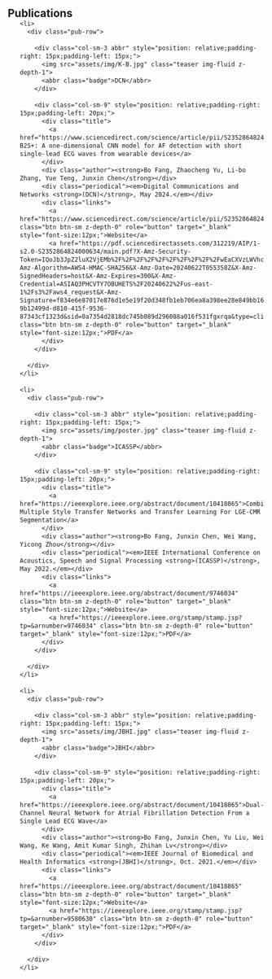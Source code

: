 <h2 id="publications" style="margin: 2px 0px -15px;">Publications</h2>

<div class="publications">
  <ol class="bibliography">

    <li>
      <div class="pub-row">

        <div class="col-sm-3 abbr" style="position: relative;padding-right: 15px;padding-left: 15px;">
          <img src="assets/img/K-B.jpg" class="teaser img-fluid z-depth-1">
          <abbr class="badge">DCN</abbr>
        </div>

        <div class="col-sm-9" style="position: relative;padding-right: 15px;padding-left: 20px;">
          <div class="title">
            <a href="https://www.sciencedirect.com/science/article/pii/S2352864824000634">K-B2S+: A one-dimensional CNN model for AF detection with short single-lead ECG waves from wearable devices</a>
          </div>
          <div class="author"><strong>Bo Fang, Zhaocheng Yu, Li-bo Zhang, Yue Teng, Junxin Chen</strong></div>
          <div class="periodical"><em>Digital Communications and Networks <strong>(DCN)</strong>, May 2024.</em></div>
          <div class="links">
            <a href="https://www.sciencedirect.com/science/article/pii/S2352864824000634" class="btn btn-sm z-depth-0" role="button" target="_blank" style="font-size:12px;">Website</a>
            <a href="https://pdf.sciencedirectassets.com/312219/AIP/1-s2.0-S2352864824000634/main.pdf?X-Amz-Security-Token=IQoJb3JpZ2luX2VjEMb%2F%2F%2F%2F%2F%2F%2F%2F%2F%2FwEaCXVzLWVhc3QtMSJIMEYCIQCjeaFnOihRHouKj%2Bh8qAoBVrTtFh186D9lOVOLOYMBNAIhAI0FG95cq1igfgtZsFZklC79oRgoh08L3gqhQ%2Blr8P8qKrMFCG8QBRoMMDU5MDAzNTQ2ODY1IgxEvBsgKGyHJUwoqmEqkAVdn%2BgSLj20bURoFcqC4eOOhV9pj3ml2RaBEkqJppzzQ1bI0Pgo%2BK5ApXsg%2Bb%2FEY1UIQyU1DnqPTJDNHI2uToL24dtklEk4eCvNuQHtCNbRYakoGHombtVQOJ5a94ZFTrDfY%2B6zh2nasebr3koGbf8yVNepZlDMctIFMy24KtTNVtUNEzl76yKZVPGdFocoIX%2B9tn%2FC%2B6uY%2BX6D9IP4fBSqhl5A%2Bu9ics%2BlbHGD59ZkhtxI55G02qkdggOSAcXrcDQxmBglLybolVIV3VbHYgj6tNxtyd4Ij7gsK616r9DEsAtJBPfHwXJOb68RJAVrWOONin4TsMQdBOwCoT7pE4g3Lmkb0Qqm3hni2pB9RH%2FGnwRN%2FHZSkg7YOJgB8VOEX5RWebAORbUs6H8ZXeMNx5FA%2BXGCYfWAUTERdtmUaQr78k%2FfiAWCKICTP8ZOBdLM27SWdW1kkWKY9IUUvXrlTAZ11IRu3wERrLQD8IqzV1IgOxWcQkBvhObDhLncpXNXS%2FbkzoLy2uH%2BQ1tGcnue2uDcRTMMHyIYLz%2FErnKBCMgU0zGGE5dcgPnBdWK2LgJupgddEpvTcvX5UiMF%2FPFN%2FXfS13HwXj7dGSisflEtq8JbUm9EbJj0lZ6HQzee40aGDcPuL029rY8qhYQpPh5%2Fl%2Bak9OXWkhIXK8T5AaY03dhs4DjVSfaR3ZEotr%2BC99fA5iZbGawlOxGx%2FdKr%2Fdp5sq8H5FCeYkmc0vsmNs0J78JHHT5SQLh2U7tmzCBParkwIvgOZKAXBfPxuSIlZ%2F4I9okthuQOo%2FCRktOSMngbLrS4wbvq3mj0m%2FwQ3iCJ8Kgy%2By3iHjGQ97HRCLkPXbtti1RlD%2BZRO9xOJJ0iV9x%2Fsg8iRzC2xtmzBjqwAQlOKX8oZEqR33s%2FVAsEAgNRLg8s7rWDZ5xejH2ykLdGBAfQ1qzEe9BdpRQgS7V%2Bj1V%2FK9%2BT1P7vJ54POA81067SfBmvCwxLMA%2BgD9uRo8ig3H2%2BTp3ttEF46f36grp%2BZYUKE%2FDT7bdF28IhHiJQVtL3NE7F9rokpjjMMFtMpgVEQeZad3H6SbCDHTPgICjfG2UuDCkDS%2BH3I7zeJK9egGSwFTK%2BnUkQB8JlEYZG9Vol&X-Amz-Algorithm=AWS4-HMAC-SHA256&X-Amz-Date=20240622T055358Z&X-Amz-SignedHeaders=host&X-Amz-Expires=300&X-Amz-Credential=ASIAQ3PHCVTY7OBUHETS%2F20240622%2Fus-east-1%2Fs3%2Faws4_request&X-Amz-Signature=f834e6e87017e876d1e5e19f20d348fb1eb706ea8a398ee28e849bb166d0ce59&hash=e134cc15340f5d2b56d63f6aaa30856b79e98e21c92fc00196109d79c5c8c6ee&host=68042c943591013ac2b2430a89b270f6af2c76d8dfd086a07176afe7c76c2c61&pii=S2352864824000634&tid=spdf-9b12499d-d810-415f-9536-87343cf1323d&sid=0a7354d2818dc745b089d296088a016f531fgxrqa&type=client&tsoh=d3d3LnNjaWVuY2VkaXJlY3QuY29t" class="btn btn-sm z-depth-0" role="button" target="_blank" style="font-size:12px;">PDF</a>
          </div>
        </div>

      </div>
    </li>

    <li>
      <div class="pub-row">

        <div class="col-sm-3 abbr" style="position: relative;padding-right: 15px;padding-left: 15px;">
          <img src="assets/img/poster.jpg" class="teaser img-fluid z-depth-1">
          <abbr class="badge">ICASSP</abbr>
        </div>

        <div class="col-sm-9" style="position: relative;padding-right: 15px;padding-left: 20px;">
          <div class="title">
            <a href="https://ieeexplore.ieee.org/abstract/document/10418865">Combining Multiple Style Transfer Networks and Transfer Learning For LGE-CMR Segmentation</a>
          </div>
          <div class="author"><strong>Bo Fang, Junxin Chen, Wei Wang, Yicong Zhou</strong></div>
          <div class="periodical"><em>IEEE International Conference on Acoustics, Speech and Signal Processing <strong>(ICASSP)</strong>, May 2022.</em></div>
          <div class="links">
            <a href="https://ieeexplore.ieee.org/abstract/document/9746034" class="btn btn-sm z-depth-0" role="button" target="_blank" style="font-size:12px;">Website</a>
            <a href="https://ieeexplore.ieee.org/stamp/stamp.jsp?tp=&arnumber=9746034" class="btn btn-sm z-depth-0" role="button" target="_blank" style="font-size:12px;">PDF</a>
          </div>
        </div>

      </div>
    </li>

    <li>
      <div class="pub-row">

        <div class="col-sm-3 abbr" style="position: relative;padding-right: 15px;padding-left: 15px;">
          <img src="assets/img/JBHI.jpg" class="teaser img-fluid z-depth-1">
          <abbr class="badge">JBHI</abbr>
        </div>

        <div class="col-sm-9" style="position: relative;padding-right: 15px;padding-left: 20px;">
          <div class="title">
            <a href="https://ieeexplore.ieee.org/abstract/document/10418865">Dual-Channel Neural Network for Atrial Fibrillation Detection From a Single Lead ECG Wave</a>
          </div>
          <div class="author"><strong>Bo Fang, Junxin Chen, Yu Liu, Wei Wang, Ke Wang, Amit Kumar Singh, Zhihan Lv</strong></div>
          <div class="periodical"><em>IEEE Journal of Biomedical and Health Informatics <strong>(JBHI)</strong>, Oct. 2021.</em></div>
          <div class="links">
            <a href="https://ieeexplore.ieee.org/abstract/document/10418865" class="btn btn-sm z-depth-0" role="button" target="_blank" style="font-size:12px;">Website</a>
            <a href="https://ieeexplore.ieee.org/stamp/stamp.jsp?tp=&arnumber=9580630" class="btn btn-sm z-depth-0" role="button" target="_blank" style="font-size:12px;">PDF</a>
          </div>
        </div>

      </div>
    </li>

  </ol>
</div>

